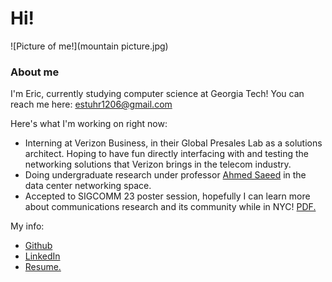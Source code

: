 # Hi!
![Picture of me!](mountain picture.jpg)
### About me
I'm Eric, currently studying computer science at Georgia Tech! You can reach me here: estuhr1206@gmail.com

Here's what I'm working on right now:
* Interning at Verizon Business, in their Global Presales Lab as a solutions architect. Hoping to have fun directly interfacing with and testing the networking solutions that Verizon brings in the telecom industry. 
* Doing undergraduate research under professor [Ahmed Saeed](https://saeed.github.io/) in the data center networking space. 
 * Accepted to SIGCOMM 23 poster session, hopefully I can learn more about communications research and its community while in NYC! <a href="sigcomm23_estuhr_asaeed.pdf" target="_blank">PDF.</a>
 
My info:
* [Github](https://github.com/estuhr1206)
* [LinkedIn](https://www.linkedin.com/in/eric-stuhr/)
* <a href="Eric_Stuhr_Resume.pdf" target="_blank">Resume.</a>

